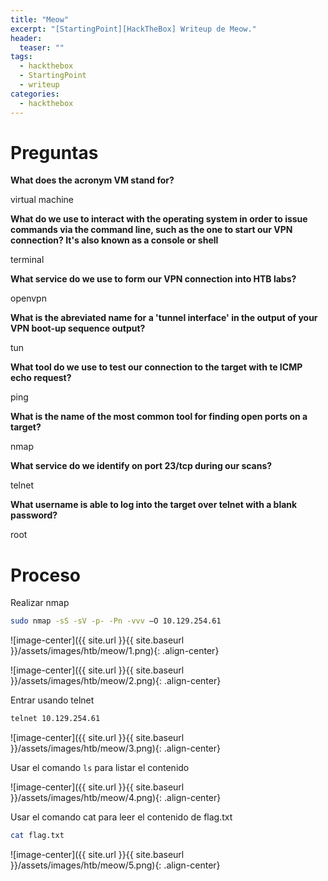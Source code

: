 ```yaml
---
title: "Meow"
excerpt: "[StartingPoint][HackTheBox] Writeup de Meow."
header:
  teaser: ""
tags:
  - hackthebox
  - StartingPoint
  - writeup
categories:
  - hackthebox
---
```



# Preguntas

**What does the acronym VM stand for?**

virtual machine

**What do we use to interact with the operating system in order to issue commands via the command line, such as the one to start our VPN connection? It's also known as a console or shell**

terminal

**What service do we use to form our VPN connection into HTB labs?**

openvpn

**What is the abreviated name for a 'tunnel interface' in the output of your VPN boot-up sequence output?**

tun

**What tool do we use to test our connection to the target with te ICMP echo request?**

ping

**What is the name of the most common tool for finding open ports on a target?**

nmap

**What service do we identify on port 23/tcp during our scans?**

telnet

**What username is able to log into the target over telnet with a blank password?**

root

# Proceso

Realizar nmap

```bash
sudo nmap -sS -sV -p- -Pn -vvv –O 10.129.254.61
```
![image-center]({{ site.url }}{{ site.baseurl }}/assets/images/htb/meow/1.png){: .align-center}

![image-center]({{ site.url }}{{ site.baseurl }}/assets/images/htb/meow/2.png){: .align-center}

Entrar usando telnet

```bash
telnet 10.129.254.61
```

![image-center]({{ site.url }}{{ site.baseurl }}/assets/images/htb/meow/3.png){: .align-center}

Usar el comando `ls` para listar el contenido

![image-center]({{ site.url }}{{ site.baseurl }}/assets/images/htb/meow/4.png){: .align-center}

Usar el comando cat para leer el contenido de flag.txt

```bash
cat flag.txt  
```

![image-center]({{ site.url }}{{ site.baseurl }}/assets/images/htb/meow/5.png){: .align-center}
